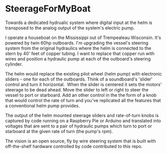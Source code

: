 # SteerageForMyBoat
Towards a dedicated hydrualic system where digital input at the helm is transposed to the analog output of the system's electric pump.

I operate a houseboat on the Mississippi out of Trempealeau Wisconsin. It's powered by twin 60hp outboards. I'm upgrading the vessel's steering system from the original hydraulics where the helm is connected to the stern by 40' feet of copper tubing. I want to replace that copper run with wires and position a hydraulic pump at each of the outboard's steering cylinder.

The helm would replace the existing pilot wheel (helm pump) with electronic sliders - one for each of the outboards. Think of a soundboard's 'slider' control and turn it horizontal.  When the slider is centered it sets the motors' steerage to be dead ahead. Move the slider to left or right to steer the vessel to port or starboard. Add an other control in the the form of a knob that would control the rate of turn and you've replicated all the features that a conventional helm pump provides.

The output of the helm mounted steerage sliders and rate-of-turn knobs is captured by code running on a Raspberry Pie or Arduino and translated into voltages that are sent to a pair of hydraulic pumps which turn to port or starboard at the given rate of turn (the pump's rpm). 

The vision is an open source, fly by wire steering system that is built with off-the-shelf hardware controlled by code contributed to this repo.
